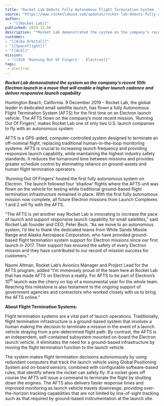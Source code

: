 ```yaml
---
title: "Rocket Lab Debuts Fully Autonomous Flight Termination System  "
source: "https://www.rocketlabusa.com/updates/rocket-lab-debuts-fully-autonomous-flight-termination-system/"
author:
  - "[[Rocket Lab]]"
published: 2019-12-09
description: "*Rocket Lab demonstrated the system on the company’s recent 10th Electron launch in a move that will enable a higher launch cadence and deliver responsive launch capability*"
customer: 
- "[[Alba Orbital]]"
- "[[Spaceflight]]"
- "[[ALE]]"
mission:
 - "[[010 'Running Out Of Fingers' - Electron]]"
tags:
 - electron
---
```

***Rocket Lab demonstrated the system on the company’s recent 10th Electron launch in a move that will enable a higher launch cadence and deliver responsive launch capability*** 

Huntington Beach, California. 9 December 2019 – Rocket Lab, the global leader in dedicated small satellite launch, has flown a fully Autonomous Flight Termination System (AFTS) for the first time on an Electron launch vehicle. The AFTS flown on the company’s most recent mission, ‘Running Out Of Fingers’, makes Rocket Lab one of only two U.S. launch companies to fly with an autonomous system.

AFTS is a GPS-aided, computer-controlled system designed to terminate an off-nominal flight, replacing traditional human-in-the-loop monitoring systems. AFTS is crucial to increasing launch frequency and providing responsive launch capability, while maintaining the highest industry safety standards. It reduces the turnaround time between missions and provides greater schedule control by eliminating reliance on ground-assets and human flight termination operators.

‘Running Out Of Fingers’ hosted the first fully autonomous system on Electron. The launch followed four ‘shadow’ flights where the AFTS unit was flown on the vehicle for testing while traditional ground-based flight termination infrastructure remained in place. With the first fully autonomous mission now complete, all future Electron missions from Launch Complexes 1 and 2 will fly with the AFTS.

“The AFTS is yet another way Rocket Lab is innovating to increase the pace of launch and support responsive launch capability for small satellites,” said Rocket Lab founder and CEO, Peter Beck. “As we move to an autonomous system, I’d like to thank the dedicated teams from White Sands Missile Range and Alaska Aerospace Corporation, who have provided ground-based flight termination system support for Electron missions since our first launch in 2017. Their support has ensured the safety of every Electron mission and they have contributed to our record of mission success for customers.” 

Naomi Altman, Rocket Lab’s Avionics Manager and Project Lead for the AFTS program, added “I’m immensely proud of the team here at Rocket Lab that has made AFTS on Electron a reality. For AFTS to be part of Electron’s 10<sup>th</sup> launch was the cherry on top of a monumental year for the whole team. Reaching this milestone is also testament to the ongoing support of government agencies and contractors who worked closely with us to bring the AFTS online.”

**About Flight Termination Systems:**

Flight termination systems are a vital part of launch operations. Traditionally, flight termination infrastructure is a ground-based system that involves a human making the decision to terminate a mission in the event of a launch vehicle straying from a pre-determined flight path. By contrast, the AFTS is an independent, self-contained subsystem mounted on-board the Electron launch vehicle. It eliminates the need for a ground-based infrastructure by moving the flight termination function to the launch vehicle.

The system makes flight termination decisions autonomously by using redundant computers that track the launch vehicle using Global Positioning System and on-board sensors, combined with configurable software-based rules, that identify where the rocket can safely fly. If a rocket goes off course the AFTS will issue a command to terminate the flight by shutting down the engines. The AFTS also delivers faster response times and improved monitoring as launch vehicle travels downrange, providing over-the-horizon tracking capabilities that are not limited by line-of-sight tracking such as that required by ground-based instrumentation at the launch site.